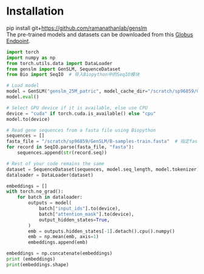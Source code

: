 # Installation  
pip install git+https://github.com/ramanathanlab/genslm   
The pre-trained models and datasets can be downloaded from this [Globus Endpoint](https://app.globus.org/file-manager?origin_id=25918ad0-2a4e-4f37-bcfc-8183b19c3150&origin_path=%2F&two_pane=false).  
```python  
import torch
import numpy as np
from torch.utils.data import DataLoader
from genslm import GenSLM, SequenceDataset
from Bio import SeqIO  # 导入Biopython中的SeqIO模块

# Load model
model = GenSLM("genslm_25M_patric", model_cache_dir="/scratch/sp96859/GenSLM")
model.eval()

# Select GPU device if it is available, else use CPU
device = "cuda" if torch.cuda.is_available() else "cpu"
model.to(device)

# Read gene sequences from a fasta file using Biopython
sequences = []
fasta_file = "/scratch/sp96859/GenSLM/B-samples-train.fasta"  # 指定fasta文件的路径
for record in SeqIO.parse(fasta_file, "fasta"):
    sequences.append(str(record.seq))

# Rest of your code remains the same
dataset = SequenceDataset(sequences, model.seq_length, model.tokenizer)
dataloader = DataLoader(dataset)

embeddings = []
with torch.no_grad():
    for batch in dataloader:
        outputs = model(
            batch["input_ids"].to(device),
            batch["attention_mask"].to(device),
            output_hidden_states=True,
        )
        emb = outputs.hidden_states[-1].detach().cpu().numpy()
        emb = np.mean(emb, axis=1)
        embeddings.append(emb)

embeddings = np.concatenate(embeddings)
print (embeddings)
print(embeddings.shape)  
```  
